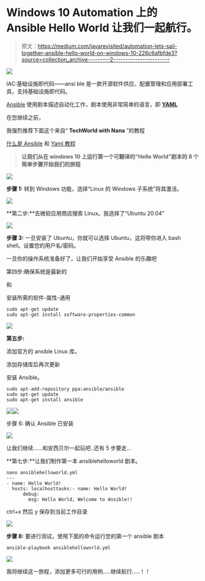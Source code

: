 # Windows 10 Automation 上的 Ansible Hello World 让我们一起航行。

> 原文：<https://medium.com/javarevisited/automation-lets-sail-together-ansible-hello-world-on-windows-10-226c6afbfde3?source=collection_archive---------2----------------------->

![](img/d785fe861ad33572fc7979805c1c9aff.png)

IAC:基础设施即代码——ansi ble 是一款开源软件供应、配置管理和应用部署工具，支持基础设施即代码。

[Ansible](/javarevisited/5-best-ansible-courses-for-devops-engineers-cc87692fdf52) 使用剧本描述自动化工作，剧本使用非常简单的语言，即 [**YAML**](https://javarevisited.blogspot.com/2021/11/top-5-courses-to-learn-yaml-in-2022.html#axzz7DhisOz1u)

在您继续之前，

我强烈推荐下面这个来自“ **TechWorld with Nana** ”的教程

[什么是 Ansible](https://www.youtube.com/watch?v=1id6ERvfozo) 和 [Yaml 教程](https://www.youtube.com/watch?v=1uFVr15xDGg)

> **让我们从在 windows 10 上运行第一个可翻译的“Hello World”剧本的 8 个简单步骤开始我们的旅程**

[![](img/af508deadb8445d1a21892ef58808742.png)](https://javarevisited.blogspot.com/2019/11/top-5-course-to-learn-ansible-for-devops.html)

**步骤 1:** 转到 Windows 功能，选择“Linux 的 Windows 子系统”将其激活。

[![](img/481b880b3b9eda29da3de53e155c6d04.png)](https://www.java67.com/2020/06/top-5-courses-to-learn-devops-in-2020.html)

**第二步:**去微软应用商店搜索 Linux。我选择了“Ubuntu 20.04”

[![](img/3d68b8b4bf70a72da9bba331b2163dd2.png)](https://javarevisited.blogspot.com/2021/06/5-websites-to-learn-linux-command-line.html)

**步骤 3:** 一旦安装了 Ubuntu，你就可以选择 Ubuntu，这将带你进入 bash shell。设置您的用户名/密码。

一旦你的操作系统准备好了，让我们开始享受 Ansible 的乐趣吧

第四步:确保系统是最新的

和

安装所需的软件-属性-通用

```
sudo apt-get update
sudo apt-get install software-properties-common
```

[![](img/a8fb9c2300a1072e8d9c7575dd9d3b33.png)](https://www.java67.com/2020/10/5-free-courses-to-pass-google-cloud-professional-cloud-devops-engineer-certificaiton.html)

**第五步:**

添加官方的 ansible Linux 库。

添加存储库后再次更新

安装 Ansible。

```
sudo apt-add-repository ppa:ansible/ansible
sudo apt-get update
sudo apt-get install ansible
```

[![](img/a336b5088fa7d586efb4c57ab2d63f66.png)](https://javarevisited.blogspot.com/2019/05/top-5-courses-to-learn-docker-and-kubernetes-for-devops.html)![](img/70af5f029372b8f6ca5a3758f06177a3.png)

步骤 6: 确认 Ansible 已安装

![](img/57c50378ec0855db9ad36af29d47ef4b.png)

让我们继续……和安西贝尔一起玩吧..还有 5 步要走…

**第七步:**让我们制作第一本 ansiblehelloworld 剧本。

```
nano ansiblehelloworld.yml
---
- name: Hello World!
  hosts: localhosttasks:- name: Hello World!
      debug:
        msg: Hello World, Welcome to Ansible!!
```

ctrl+x 然后 y 保存到当前工作目录

![](img/e6f74976ea4ee14b9d8e9721049e926b.png)

**步骤 8:** 要进行测试，使用下面的命令运行您的第一个 ansible 剧本

```
ansible-playbook ansiblehelloworld.yml
```

![](img/e0c4ae687139458e457a76ce1e49a68d.png)

我将继续这一旅程，添加更多可行的用例…..继续航行…..！！